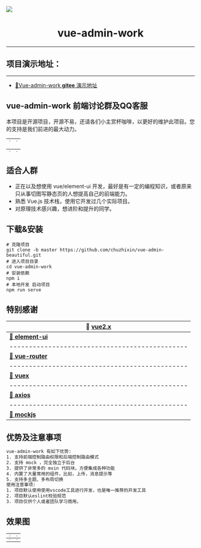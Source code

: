 <img src="http://qingqingxuan.gitee.io/vue-admin-work/open-readme-images/logo.png" align="center" />

<h1 align = "center">vue-admin-work</h1>

---

## 项目演示地址：

---

- [🎉Vue-admin-work **gitee** 演示地址](http://qingqingxuan.gitee.io/vue-admin-work)

## vue-admin-work 前端讨论群及QQ客服

本项目是开源项目，开源不易，还请各们小主赏杯咖啡，以更好的维护此项目。您的支持是我们前进的最大动力。

| <img src="http://qingqingxuan.gitee.io/vue-admin-work/open-readme-images/wx-donation.jpeg" style="zoom:20%;" /> | <img src="http://qingqingxuan.gitee.io/vue-admin-work/open-readme-images/ali-donation.jpeg" style="zoom:20%;" /> |
| :----------------------------------------------------------: | :----------------------------------------------------------: |



| <img src="http://qingqingxuan.gitee.io/vue-admin-work/open-readme-images/qq-custom.png" style="zoom:20%;" /> | <img src="http://qingqingxuan.gitee.io/vue-admin-work/open-readme-images/qq-vip-group.png" style="zoom:20%;" /> |
| :----------------------------------------------------------: | :----------------------------------------------------------: |

## 适合人群

- 正在以及想使用 vue/element-ui 开发，最好是有一定的编程知识，或者原来只从事切图写静态页的人想提高自己的前端能力。
- 熟悉 Vue.js 技术栈，使用它开发过几个实际项目。
- 对原理技术感兴趣，想进阶和提升的同学。

## 下载&安装

```shell
# 克隆项目
git clone -b master https://github.com/chuzhixin/vue-admin-beautiful.git
# 进入项目目录
cd vue-admin-work
# 安装依赖
npm i
# 本地开发 启动项目
npm run serve
```

## 特别感谢

| **🚀 [vue2.x](https://cn.vuejs.org/)**          |
| ---------------------------------------------- |
| **[🚀 element-ui](https://element.eleme.cn/)**  |
| ---------------------------------------------- |
| **[🚀 vue-router](https://router.vuejs.org/)**  |
| ---------------------------------------------- |
| **[🚀 vuex](https://vuex.vuejs.org/)**          |
| ---------------------------------------------- |
| **[🚀 axios](http://www.axios-js.com/)**        |
| ---------------------------------------------- |
| **[🚀 mockjs](http://mockjs.com/)**             |

## 优势及注意事项

```tex
vue-admin-work 有如下优势:
1. 支持前端控制路由权限和后端控制路由模式
2. 支持 mock ，完全独立于后台
3. 提供了非常多的 mxin 代码块，方便集成各种功能
4. 内置了大量常用的组件，比如，上传，消息提示等
5. 支持多主题、多布局切换
使用注意事项:
1. 项目默认使用使用vscode工具进行开发，也是唯一推荐的开发工具
2. 项目默认eslint校验规范
3. 项目仅供个人或者团队学习商用。
```

## 效果图

| <img src="http://qingqingxuan.gitee.io/vue-admin-work/open-readme-images/project-image-1.png" style="zoom:20%;" /> | <img src="http://qingqingxuan.gitee.io/vue-admin-work/open-readme-images/project-image-2.jpg" style="zoom:20%;" /> |
| :----------------------------------------------------------: | ------------------------------------------------------------ |
| <img src="http://qingqingxuan.gitee.io/vue-admin-work/open-readme-images/project-image-3.png" style="zoom:20%;" /> | <img src="http://qingqingxuan.gitee.io/vue-admin-work/open-readme-images/project-image-4.png" style="zoom:20%;" /> |

